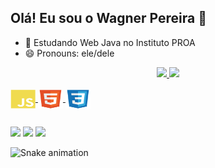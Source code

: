 ## Olá! Eu sou o Wagner Pereira 👋

- 🌱 Estudando Web Java no Instituto PROA
- 😄 Pronouns: ele/dele
<div align="center">
  <a href="https://github.com/wagnerpereiradev">
  <img height="190em" src="https://github-readme-stats.vercel.app/api?username=WagnerDev9&show_icons=true&theme=merko&include_all_commits=true&count_private=true&hide_border=0&text_color=0fffff&title_color=d6ea38&icon_color=ffffff&bg_color=151515&border_radius=30px"/>
  <img height="190em" src="https://github-readme-stats.vercel.app/api/top-langs/?username=WagnerDev9&layout=compact&langs_count=7&theme=merko&hide_border=0&text_color=0fffff&title_color=d6ea38&bg_color=151515&border_radius=20px"/>
</div>
  
<div style="display: inline_block"><br>
  <img align="center" alt="Wag-JS" height="30" width="40" src="https://raw.githubusercontent.com/devicons/devicon/master/icons/javascript/javascript-plain.svg">
  <img align="center" alt="Wag-HTML" height="30" width="40" src="https://raw.githubusercontent.com/devicons/devicon/master/icons/html5/html5-original.svg">
  <img align="center" alt="Wag-CSS" height="30" width="40" src="https://raw.githubusercontent.com/devicons/devicon/master/icons/css3/css3-original.svg">
</div> 

##
  
<div>
  <a href="https://instagram.com/o_wrp" target="_blank"><img src="https://img.shields.io/badge/-Instagram-%23F58529?style=for-the-badge&logo=instagram&logoColor=8134af" target="_blank"></a>
  <a href = "mailto:wagnerdev9@gmail.com"><img src="https://img.shields.io/badge/-Gmail-%232323?style=for-the-badge&logo=gmail&logoColor=red" target="_blank"></a>
  <a href="https://www.linkedin.com/in/wagner-pereira-924668232/" target="_blank"><img src="https://img.shields.io/badge/-LinkedIn-%230077B5?style=for-the-badge&logo=linkedin&logoColor=white" target="_blank"></a> 
    
</div>
  
![Snake animation](https://github.com/rafaballerini/wagnerdev9/blob/output/github-contribution-grid-snake.svg)
